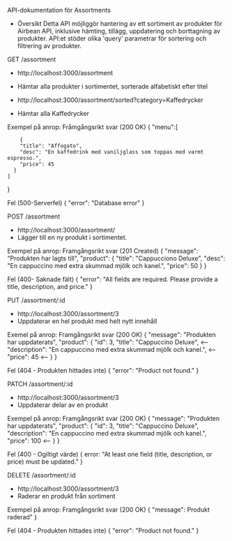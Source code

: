 API-dokumentation för Assortments

- Översikt
Detta API möjliggör hantering av ett sortiment av produkter för Airbean API, inklusive hämting, tillägg, uppdatering och borttagning av produkter. API:et stöder olika 'query' parametrar för sortering och filtrering av produkter. 


GET /assortment
- http://localhost:3000/assortment
- Hämtar alla produkter i sortimentet, sorterade alfabetiskt efter titel

- http://localhost:3000/assortment/sorted?category=Kaffedrycker
- Hämtar alla Kaffedrycker

Exempel på anrop:
Fråmgångsrikt svar (200 OK)
{
    "menu":[
      
        {
		"title": "Affogato",
		"desc": "En kaffedrink med vaniljglass som toppas med varmt espresso.",
		"price": 45
      }
    ]
}

Fel (500-Serverfel)
{
    "error": "Database error"
}


POST /assortment
- http://localhost:3000/assortment/
- Lägger till en ny produkt i sortimentet.

Exempel på anrop:
Framgångsrikt svar (201 Created)
{
  "message": "Produkten har lagts till",
  "product": {
    "title": "Cappucciono Deluxe",
    "desc": "En cappuccino med extra skummad mjölk och kanel.",
    "price": 50
  }
}

Fel (400- Saknade fält)
{
  "error": "All fields are required. Please provide a title, description, and price."
}


PUT /assortment/:id
- http://localhost:3000/assortment/3
- Uppdaterar en hel produkt med helt nytt innehåll

Exemel på anrop:
Framgångsrikt svar (200 OK)
{
  "message": "Produkten har uppdaterats",
  "product": {
    "id": 3,
    "title": "Cappuccino Deluxe",                                       <--
    "description": "En cappuccino med extra skummad mjölk och kanel.",  <--
    "price": 45                                                         <--
  }
}

Fel (404 - Produkten hittades inte)
{
  "error": "Product not found."
}


PATCH /assortment/:id
- http://localhost:3000/assortment/3
- Uppdaterar delar av en produkt

Exempel på anrop:
Framgångsrikt svar (200 OK)
{
  "message": "Produkten har uppdaterats",
  "product": {
    "id": 3,
    "title": "Cappuccino Deluxe",
    "description": "En cappuccino med extra skummad mjölk och kanel.",
    "price": 100                                                  <--
  }
}

Fel (400 - Ogiltigt värde)
{
    error: "At least one field (title, description, or price) must be updated."
}


DELETE /assortment/:id
- http://localhost:3000/assortment/3
- Raderar en produkt från sortiment

Exempel på anrop:
Framgångsrikt svar (200 OK)
{
    "message": Produkt raderad"
}

Fel (404 - Produkten hittades inte)
{
    "error": "Product not found."
}



